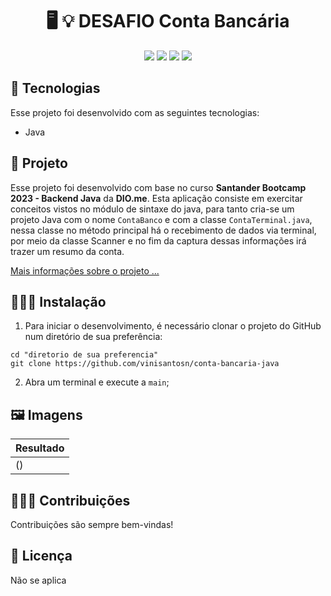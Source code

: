 
<h1 align="center">
  🖥️ 💡 DESAFIO Conta Bancária
</h1>

 <p align="center">
   
   <img src="https://img.shields.io/github/languages/count/vinisantosn/conta-bancaria-java"/>
   <img src="https://img.shields.io/github/repo-size/vinisantosn/conta-bancaria-java"/>
   <img src="https://img.shields.io/github/last-commit/vinisantosn/conta-bancaria-java"/>
   <img src="https://img.shields.io/github/issues/vinisantosn/conta-bancaria-java"/>
 
 
 
 </p>

 ## 🚩 Tecnologias

 Esse projeto foi desenvolvido com as seguintes tecnologias:

- Java

## 🧮 Projeto

Esse projeto foi desenvolvido com base no curso **Santander Bootcamp 2023 - Backend Java** da **DIO.me**. Esta aplicação consiste em exercitar conceitos vistos no módulo de sintaxe do java, para tanto cria-se um projeto Java com o nome `ContaBanco` e com a classe `ContaTerminal.java`, nessa classe no método principal há o  recebimento de dados via terminal, por meio da classe Scanner e no fim da captura dessas informações irá trazer um resumo da conta.

[Mais informações sobre o projeto ...](https://github.com/digitalinnovationone/trilha-java-basico/blob/main/desafios/sintaxe/README.md)

## 👨🏾‍💻 Instalação 
1. Para iniciar o desenvolvimento, é necessário clonar o projeto do GitHub num diretório de sua preferência:

```shell
cd "diretorio de sua preferencia"
git clone https://github.com/vinisantosn/conta-bancaria-java
```

2. Abra um terminal e execute a `main`;
 

## 🖼️ Imagens
|  Resultado  |
|  ---  |
|()|

## 🙋🏾‍♂️ Contribuições

Contribuições são sempre bem-vindas! 

## 💼 Licença
Não se aplica
